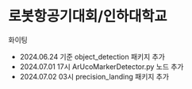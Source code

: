 # 로봇항공기대회/인하대학교
 화이팅
- 2024.06.24 기준 object_detection 패키지 추가
- 2024.07.01 17시 ArUcoMarkerDetector.py 노드 추가
- 2024.07.02 03시 precision_landing 패키지 추가
